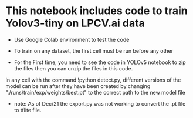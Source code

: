 # This notebook includes code to train Yolov3-tiny on LPCV.ai data

- Use Google Colab environment to test the code
- To train on any dataset, the first cell must be run before any other

- For the First time, you need to see the code in YOLOv5 notebook to zip the files then you can unzip the files in this code.

In any cell with the command !python detect.py, different versions of the model can be run after they have been created by changing "./runs/train/exp/weights/best.pt" to the correct path to the new model file

- note: As of Dec/21 the export.py was not working to convert the .pt file to tflite file.